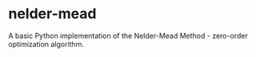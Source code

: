 # nelder-mead
A basic Python implementation of the Nelder-Mead Method - zero-order optimization algorithm.
